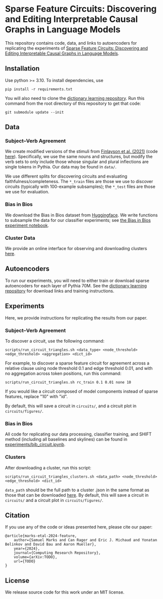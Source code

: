 # Sparse Feature Circuits: Discovering and Editing Interpretable Causal Graphs in Language Models

This repository contains code, data, and links to autoencoders for replicating the experiments of [Sparse Feature Circuits: Discovering and Editing Interpretable Causal Graphs in Language Models](TODO). 


## Installation

Use python >= 3.10. To install dependencies, use
```
pip install -r requirements.txt
```

You will also need to clone the [dictionary learning repository](https://github.com/saprmarks/dictionary_learning). Run this command from the root directory of this repository to get that code:
```
git submodule update --init
```


## Data
### Subject–Verb Agreement
We create modified versions of the stimuli from [Finlayson et al. (2021)](https://aclanthology.org/2021.acl-long.144/) (code [here](https://github.com/mattf1n/lm-intervention)). Specifically, we use the same nouns and structures, but modify the verb sets to only include those whose singular and plural inflections are single tokens in Pythia. Our data may be found in `data/`.

We use different splits for discovering circuits and evaluating faithfulness/completeness. The `*_train` files are those we use to discover circuits (typically with 100-example subsamples); the `*_test` files are those we use for evaluation.

### Bias in Bios
We download the Bias in Bios dataset from [Huggingface](https://huggingface.co/datasets/LabHC/bias_in_bios). We write functions to subsample the data for our classifier experiments; see [the Bias in Bios experiment notebook](experiments/bib_circuit.ipynb).

### Cluster Data
We provide an online interface for observing and downloading clusters [here](https://feature-circuits.xyz).


## Autoencoders
To run our experiments, you will need to either train or download sparse autoencoders for each layer of Pythia 70M. See the [dictionary learning repository](https://github.com/saprmarks/dictionary_learning) for download links and training instructions.


## Experiments
Here, we provide instructions for replicating the results from our paper.

### Subject–Verb Agreement
To discover a circuit, use the following command:
```
scripts/run_circuit_triangles.sh <data_type> <node_threshold> <edge_threshold> <aggregation> <dict_id>
```
For example, to discover a sparse feature circuit for agreement across a relative clause using node threshold 0.1 and edge threshold 0.01, and with no aggregation across token positions, run this command:
```
scripts/run_circuit_triangles.sh rc_train 0.1 0.01 none 10
```
If you would like a circuit composed of model components instead of sparse features, replace "10" with "id".

By default, this will save a circuit in `circuits/`, and a circuit plot in `circuits/figures/`.

### Bias in Bios
All code for replicating our data processing, classifier training, and SHIFT method (including all baselines and skylines) can be found in [experiments/bib_circuit.ipynb](experiments/bib_circuit.ipynb).

### Clusters
After downloading a cluster, run this script:
```
scripts/run_circuit_triangles_clusters.sh <data_path> <node_threshold> <edge_threshold> <dict_id>
```
`data_path` should be the full path to a cluster .json in the same format as those that can be downloaded [here](https://feature-circuits.xyz). By default, this will save a circuit in `circuits/` and a circuit plot in `circuits/figures/`.


## Citation
If you use any of the code or ideas presented here, please cite our paper:
```
@article{marks-etal-2024-feature,
    author={Samuel Marks and Can Rager and Eric J. Michaud and Yonatan Belinkov and David Bau and Aaron Mueller},
    year={2024},
    journal={Computing Research Repository},
    volume={arXiv:TODO},
    url={TODO}
}
```


## License
We release source code for this work under an MIT license.